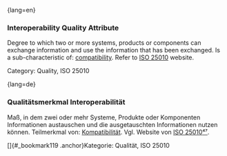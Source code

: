 {lang=en}
### Interoperability Quality Attribute
Degree to which two or more systems, products or components can exchange information and use the information that has been exchanged.
Is a sub-characteristic of: [compatibility](#term-compatibility-quality-attribute).
Refer to [ISO 25010](http://iso25000.com/index.php/en/iso-25000-standards/iso-25010) website.

Category: Quality, ISO 25010

{lang=de}
### Qualitätsmerkmal Interoperabilität

Maß, in dem zwei oder mehr Systeme, Produkte oder Komponenten
Informationen austauschen und die ausgetauschten Informationen nutzen
können. Teilmerkmal von: [Kompatibilität](#_bookmark63). Vgl. Website
von [ISO
25010](http://iso25000.com/index.php/en/iso-25000-standards/iso-25010)[⁴⁷](#_bookmark122).

[]{#_bookmark119 .anchor}Kategorie: Qualität, ISO 25010

